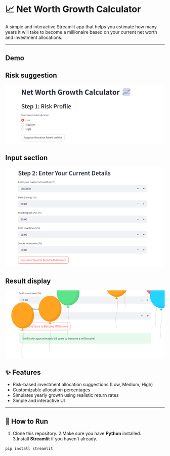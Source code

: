 # 📈 Net Worth Growth Calculator

A simple and interactive Streamlit app that helps you estimate how many years it will take to become a millionaire based on your current net worth and investment allocations.

---
## Demo
<h2>Risk suggestion</h2>
<img src="assets/first.png" width="600"/>

<h2>Input section</h2>
<img src="assets/second.png" width="600"/>

<h2>Result display</h2>
<img src="assets/third.png" width="600"/>


## ✨ Features
- Risk-based investment allocation suggestions (Low, Medium, High)
- Customizable allocation percentages
- Simulates yearly growth using realistic return rates
- Simple and interactive UI

---

## 🚀 How to Run

1. Clone this repository.
2.Make sure you have **Python** installed.  
3.Install **Streamlit** if you haven't already.

```bash
pip install streamlit
  

